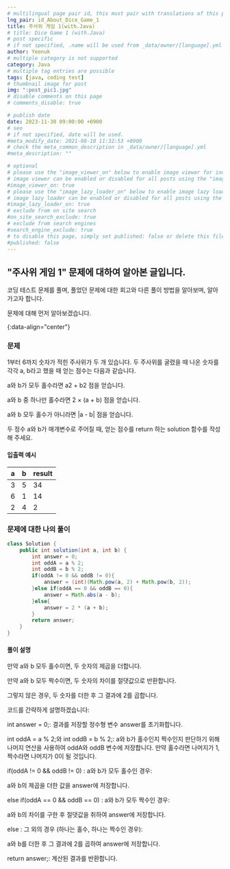 ```yaml
---
# multilingual page pair id, this must pair with translations of this page. (This name must be unique)
lng_pair: id_About_Dice_Game_1
title: 주사위 게임 1(with.Java)
# title: Dice Game 1 (with.Java)
# post specific
# if not specified, .name will be used from _data/owner/[language].yml
author: Yeonuk
# multiple category is not supported
category: Java
# multiple tag entries are possible
tags: [java, coding test]
# thumbnail image for post
img: ":post_pic1.jpg"
# disable comments on this page
# comments_disable: true

# publish date
date: 2023-11-30 09:00:00 +0900
# seo
# if not specified, date will be used.
#meta_modify_date: 2021-08-10 11:32:53 +0900
# check the meta_common_description in _data/owner/[language].yml
#meta_description: ""

# optional
# please use the "image_viewer_on" below to enable image viewer for individual pages or posts (_posts/ or [language]/_posts folders).
# image viewer can be enabled or disabled for all posts using the "image_viewer_posts: true" setting in _data/conf/main.yml.
#image_viewer_on: true
# please use the "image_lazy_loader_on" below to enable image lazy loader for individual pages or posts (_posts/ or [language]/_posts folders).
# image lazy loader can be enabled or disabled for all posts using the "image_lazy_loader_posts: true" setting in _data/conf/main.yml.
#image_lazy_loader_on: true
# exclude from on site search
#on_site_search_exclude: true
# exclude from search engines
#search_engine_exclude: true
# to disable this page, simply set published: false or delete this file
#published: false
---
```


<!-- outline-start -->

## "주사위 게임 1" 문제에 대하여 알아본 글입니다.

코딩 테스트 문제를 풀며, 풀었던 문제에 대한 회고와 다른 풀이 방법을 알아보며, 알아가고자 합니다.

문제에 대해 먼저 알아보겠습니다.

{:data-align="center"}

<!-- outline-end -->

### 문제

1부터 6까지 숫자가 적힌 주사위가 두 개 있습니다. 두 주사위를 굴렸을 때 나온 숫자를 각각 a, b라고 했을 때 얻는 점수는 다음과 같습니다.

a와 b가 모두 홀수라면 a2 + b2 점을 얻습니다.

a와 b 중 하나만 홀수라면 2 × (a + b) 점을 얻습니다.

a와 b 모두 홀수가 아니라면 |a - b| 점을 얻습니다.

두 정수 a와 b가 매개변수로 주어질 때, 얻는 점수를 return 하는 solution 함수를 작성해 주세요.

#### 입출력 예시

| a   | b   | result |
| --- | --- | ------ |
| 3   | 5   | 34     |
| 6   | 1   | 14     |
| 2   | 4   | 2      |

### 문제에 대한 나의 풀이

```java
class Solution {
    public int solution(int a, int b) {
        int answer = 0;
        int oddA = a % 2;
        int oddB = b % 2;
        if(oddA != 0 && oddB != 0){
            answer = (int)(Math.pow(a, 2) + Math.pow(b, 2));
        }else if(oddA == 0 && oddB == 0){
            answer = Math.abs(a - b);
        }else{
            answer = 2 * (a + b);
        }
        return answer;
    }
}
```

#### 풀이 설명

만약 a와 b 모두 홀수이면, 두 숫자의 제곱을 더합니다.

만약 a와 b 모두 짝수이면, 두 숫자의 차이를 절댓값으로 반환합니다.

그렇지 않은 경우, 두 숫자를 더한 후 그 결과에 2를 곱합니다.

코드를 간략하게 설명하겠습니다:

int answer = 0;: 결과를 저장할 정수형 변수 answer를 초기화합니다.

int oddA = a % 2;와 int oddB = b % 2;: a와 b가 홀수인지 짝수인지 판단하기 위해 나머지 연산을 사용하여 oddA와 oddB 변수에 저장합니다. 만약 홀수라면 나머지가 1, 짝수라면 나머지가 0이 될 것입니다.

if(oddA != 0 && oddB != 0) : a와 b가 모두 홀수인 경우:

a와 b의 제곱을 더한 값을 answer에 저장합니다.

else if(oddA == 0 && oddB == 0) : a와 b가 모두 짝수인 경우:

a와 b의 차이를 구한 후 절댓값을 취하여 answer에 저장합니다.

else : 그 외의 경우 (하나는 홀수, 하나는 짝수인 경우):

a와 b를 더한 후 그 결과에 2를 곱하여 answer에 저장합니다.

return answer;: 계산된 결과를 반환합니다.
